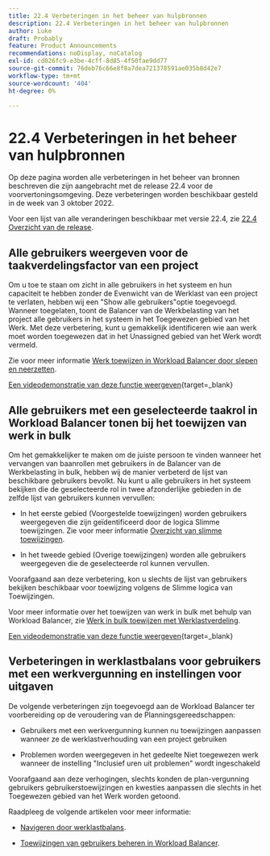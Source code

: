 ```yaml
---
title: 22.4 Verbeteringen in het beheer van hulpbronnen
description: 22.4 Verbeteringen in het beheer van hulpbronnen
author: Luke
draft: Probably
feature: Product Announcements
recommendations: noDisplay, noCatalog
exl-id: cd026fc9-e3be-4cff-8d85-4f50fae9dd77
source-git-commit: 76deb76c66e8f8a7dea721378591ae035b8d42e7
workflow-type: tm+mt
source-wordcount: '404'
ht-degree: 0%

---
```


# 22.4 Verbeteringen in het beheer van hulpbronnen

Op deze pagina worden alle verbeteringen in het beheer van bronnen beschreven die zijn aangebracht met de release 22.4 voor de voorvertoningsomgeving. Deze verbeteringen worden beschikbaar gesteld in de week van 3 oktober 2022.

Voor een lijst van alle veranderingen beschikbaar met versie 22.4, zie [22.4 Overzicht van de release](/help/quicksilver/product-announcements/product-releases/22.4-release-activity/22-4-release-overview.md).

## Alle gebruikers weergeven voor de taakverdelingsfactor van een project

Om u toe te staan om zicht in alle gebruikers in het systeem en hun capaciteit te hebben zonder de Evenwicht van de Werklast van een project te verlaten, hebben wij een &quot;Show alle gebruikers&quot;optie toegevoegd. Wanneer toegelaten, toont de Balancer van de Werkbelasting van het project alle gebruikers in het systeem in het Toegewezen gebied van het Werk. Met deze verbetering, kunt u gemakkelijk identificeren wie aan werk moet worden toegewezen dat in het Unassigned gebied van het Werk wordt vermeld.

Zie voor meer informatie [Werk toewijzen in Workload Balancer door slepen en neerzetten](/help/quicksilver/resource-mgmt/workload-balancer/assign-work-in-workload-balancer-by-drag-and-drop.md).

[Een videodemonstratie van deze functie weergeven](https://video.tv.adobe.com/v/3412873/){target=_blank}

## Alle gebruikers met een geselecteerde taakrol in Workload Balancer tonen bij het toewijzen van werk in bulk

Om het gemakkelijker te maken om de juiste persoon te vinden wanneer het vervangen van baanrollen met gebruikers in de Balancer van de Werkbelasting in bulk, hebben wij de manier verbeterd de lijst van beschikbare gebruikers bevolkt. Nu kunt u alle gebruikers in het systeem bekijken die de geselecteerde rol in twee afzonderlijke gebieden in de zelfde lijst van gebruikers kunnen vervullen:

* In het eerste gebied (Voorgestelde toewijzingen) worden gebruikers weergegeven die zijn geïdentificeerd door de logica Slimme toewijzingen. Zie voor meer informatie [Overzicht van slimme toewijzingen](/help/quicksilver/manage-work/tasks/assign-tasks/smart-assignments.md).

* In het tweede gebied (Overige toewijzingen) worden alle gebruikers weergegeven die de geselecteerde rol kunnen vervullen.

Voorafgaand aan deze verbetering, kon u slechts de lijst van gebruikers bekijken beschikbaar voor toewijzing volgens de Slimme logica van Toewijzingen.

Voor meer informatie over het toewijzen van werk in bulk met behulp van Workload Balancer, zie [Werk in bulk toewijzen met Werklastverdeling](/help/quicksilver/resource-mgmt/workload-balancer/assign-work-in-workload-balancer-in-bulk.md).

[Een videodemonstratie van deze functie weergeven](https://video.tv.adobe.com/v/3412874/){target=_blank}

## Verbeteringen in werklastbalans voor gebruikers met een werkvergunning en instellingen voor uitgaven

De volgende verbeteringen zijn toegevoegd aan de Workload Balancer ter voorbereiding op de veroudering van de Planningsgereedschappen:

* Gebruikers met een werkvergunning kunnen nu toewijzingen aanpassen wanneer ze de werklastverhouding van een project gebruiken

* Problemen worden weergegeven in het gedeelte Niet toegewezen werk wanneer de instelling &quot;Inclusief uren uit problemen&quot; wordt ingeschakeld

Voorafgaand aan deze verhogingen, slechts konden de plan-vergunning gebruikers gebruikerstoewijzingen en kwesties aanpassen die slechts in het Toegewezen gebied van het Werk worden getoond.

Raadpleeg de volgende artikelen voor meer informatie:

* [Navigeren door werklastbalans](/help/quicksilver/resource-mgmt/workload-balancer/navigate-the-workload-balancer.md).

* [Toewijzingen van gebruikers beheren in Workload Balancer](/help/quicksilver/resource-mgmt/workload-balancer/manage-user-allocations-workload-balancer.md).

